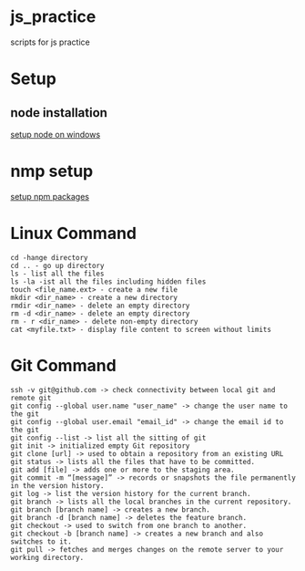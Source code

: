 # js_practice
scripts for js practice

# Setup
## node installation
[setup node on windows](https://docs.microsoft.com/en-us/windows/dev-environment/javascript/nodejs-on-windows)

# nmp setup
[setup npm packages](https://www.npmjs.com/)

# Linux Command

```
cd -hange directory
cd .. - go up directory
ls - list all the files
ls -la -ist all the files including hidden files
touch <file_name.ext> - create a new file
mkdir <dir_name> - create a new directory
rmdir <dir_name> - delete an empty directory
rm -d <dir_name> - delete an empty directory
rm - r <dir_name> - delete non-empty directory
cat <myfile.txt> - display file content to screen without limits

```

# Git Command
```
ssh -v git@github.com -> check connectivity between local git and remote git
git config --global user.name "user_name" -> change the user name to the git
git config --global user.email "email_id" -> change the email id to the git
git config --list -> list all the sitting of git
git init -> initialized empty Git repository
git clone [url] -> used to obtain a repository from an existing URL
git status -> lists all the files that have to be committed.
git add [file] -> adds one or more to the staging area.
git commit -m “[message]” -> records or snapshots the file permanently in the version history.
git log -> list the version history for the current branch.
git branch -> lists all the local branches in the current repository.
git branch [branch name] -> creates a new branch.
git branch -d [branch name] -> deletes the feature branch.
git checkout -> used to switch from one branch to another.
git checkout -b [branch name] -> creates a new branch and also switches to it.
git pull -> fetches and merges changes on the remote server to your working directory.

```

